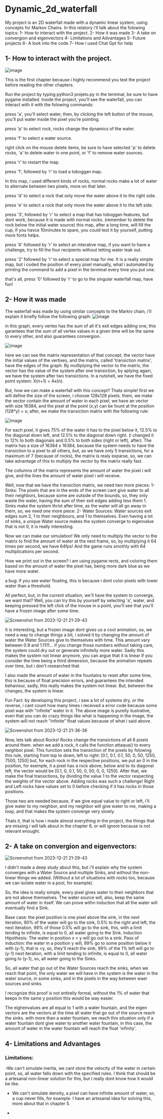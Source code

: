# Dynamic_2d_waterfall

My project is an 2D waterfall made with a dynamic linear system, using concepts for Markov Chains.
In this relatory i'll talk about the folowing topics:
1- How to interact with the project.
2- How it was made
3- A take on convergion and eigenvectors
4- Limitations and Advantages
5- Future projects
6- A look into the code
7- How i used Chat Gpt for help

## 1- How to interact with the project.
![image](https://github.com/Junjeeeee/Dynamic_2d_waterfall/assets/94764591/910944a7-8152-45dc-b834-6cf7052ea2ab)


This is the first chapter because i highly recommend you test the project before reading the other chapters.

Run the project by typing python3 projeto.py in the terminal, be sure to have pygame installed.
Inside the project, you'll see the waterfall, you can interact with it with the folowing commands:

press 'a', you'll select water, then, by clicking the left button of the mouse, you'll put water inside the pixel you're pointing.

press 'p' to select rock, rocks change the dynamics of the water.

press 'f' to select a water source.

right click on the mouse delete items, be sure to have selected 'p' to delete rocks, 'a' to delete water in one point, or 'f' to remove water sources.

press 'r' to restart the map.

press '1', followed by 'r' to load a toboggan map.

In this map, i used different kinds of rocks, normal rocks make a lot of water to alternate between two pixels, more on that later.

press 'd' to select a rock that only move the water above it to the right side.

press 'e' to select a rock that only move the water above it to the left side.

press '3', followed by 'r' to select a map that has toboggan features, but dont work, because it is made with normal rocks. (remember to delete the rock below the initial water source)
this map, after a long time, will fill the cup, if you havce 10minutes to spare, you could test it by yourself, putting more fonts helps.

press '4' followed by 'r' to select an interative map, if you want to have a challenge, try to fill the four recipients without letting water leak out.

press '2' followed by 'r' to select a special map for me. It is a really simple map, but i coded the position of every pixel manually, what i automated by printing the command to add a pixel in the terminal every time you put one.

that's all, press '0' followed by 'r' to go to the singular waterfall map, have fun!

## 2- How it was made

The waterfall was made by using similar concepts to the Markiv chain, i'll explain it briefly
follow the following graph:
![image](https://github.com/Junjeeeee/Dynamic_2d_waterfall/assets/94764591/6af3e9fe-30e9-4095-9fe9-2aab627b2c77)

in this graph, every vertex has the sum of all it's exit edges adding one, this garantees that the sum of all vertex values in a given time will be the same to every other, and also guarantees convergion.


![image](https://github.com/Junjeeeee/Dynamic_2d_waterfall/assets/94764591/51e4a9ce-5df5-4ccf-b6f1-fc3fbc737210)

here we can see the matrix representation of that concept, the vector have the initial values of the vertixes, and the matrix, called 'transiction matrix', have the edges of the graph.
By multiplying the vector to the matrix, the vector has the value of the system after one transiction, by aplying again, we have the system after two transictions. In a nutshell, we have the fixed point system:
X(n+1) = Ax(n).

But, how we can make a waterfall with this concept? Thats simple! first we will define the size of the screen, i choose 128x128 pixels.
them, we make the vector contain the amount of water in each pixel, we have an vector with size 16384, and the pixel at the point (x,y) can be fount at the position (128*y) + x;
after, we make the transiction matrix with the following rule:

![image](https://github.com/Junjeeeee/Dynamic_2d_waterfall/assets/94764591/159d7a24-62be-4b84-8dca-74f4d41205fc)

For each pixel, it gives 75% of the water it has to the pixel below it, 12.5% to the diagonal down left, and 12.5% to the diagonal down right. (i changed it to 12% to both diagonals and 0.5% to both sides (right or left), after).
The matrix has a size of 16384 x 16384, because the system needs to have the transiction to a pixel to all others, but, as we have only 5 transictions, for a maximum of 7 (because of rocks), the matrix is realy exparse, so, we can take advantage of this to multiply the vector by the matrix really fast.

The collumns of the matrix represents the amount of water the pixel i will give, and the lines the amount of water pixel i will receive.

Well, now that we have the transiction matrix, we need two more pieces:
1- Sinks: The pixels that are in the ends of the screen cant give water to all their neighbors, because some are outside of the bounds, so, they only waste the water, having the sum of their exit edges adding less them 1.
Sinks make the system thrist after time, as the water will all go away in them, so, we need one more piece:
2- Water Sources: Water sources exit edges sum 2, 1 to their neighbours, and 1 to themselves.
Even having a lot of sinks, a unique Water source makes the system converge to eigenvalue that is not 0, it is really interesting.

Now we can make our simulation! We only need to multiply the vector to the matrix to find the amount of water at the next frame, so, by multiplying it 64 times per second, we have 64fps!
And the game runs smothly with 64 multiplications per second.

How we print out in the screen?
i am using pygame rects, and coloring them based on the amount of water the pixel has, being more dark blue as we have more water.

a bug: if you see water floating, this is because i dont color pixels with lower water than a threshold.

All perfect, but, in the current situation, we'll have the system to converge, we want that?
Well, you can try this by yourself by selecting 'a', water, and keeping pressed the left click of the mouse in a point, you'll see that you'll have a frozen image after some time.

![Screenshot from 2023-12-21 21-29-43](https://github.com/Junjeeeee/Dynamic_2d_waterfall/assets/94764591/4d5cda05-8f14-4e49-a998-cbc114de2d37)

It is interesting, but a frozen image dont gives us a cool animation, so, we need a way to change things a bit, i solved it by changing the amount of water the Water Sources give to themselves with time.
This amount vary between 0.9 and 1.1111... if you change those numbers without taking care, the system could dry out or generate infinitelly more water.
Sadly this makes the system not linear anymore, you can argue that it is linear if you consider the time being a third dimension, because the animation repeats over time, but i don't researched that.

I also made the amount of water in the fountains to reset after some time, this is because of float precision errors, and guarantees the intended behaviour, sadly, this really makes the system not linear.
But, between the changes, the system is linear.

Fun Fact: by developing this project, i saw a lot of systems dry, or the reverse, i cant count how many times i received a error code because some pixel was with "infinite" water in it.
The above image is purelly ilustrative, even that you can do crazy things like what is happening in the image, the system will not reach "infinite" float values because of what i said above.

![Screenshot from 2023-12-21 21-36-36](https://github.com/Junjeeeee/Dynamic_2d_waterfall/assets/94764591/cd6d9508-bb85-429d-a3d2-4737d4d8493c)

Now, lets talk about Rocks!
Rocks change the transictions of all 8 pixels around them.
when we add a rock, it calls the function attaqua() to every neighbor pixel.
This function sets the transiction of the pixels by folowing this rule, starting from top to down, left to right: [0.1, 0.1, 0.1, 50, 0, 50, 1250, 7500, 1250]
but, for each rock in the respective positions, we put an 0 in the position, for exemple, it a pixel has a rock above, below and to its diagonal left, the vector would be
[0.1, 0, 0.1, 50, 0, 50, 0, 0, 1250].
After that, we make the final transictions, by dividing the value 1 to the vector respecting the weights of the vector above.
Adding rocks was such a challenge! Right and Left rocks have values set to 0 before checking if it has rocks in those positions.

Those two are needed because, if we give equal value to right or left, i'll give water to my neighbor, and my neighbor will give water to me, making a loop, and that makes the system converge very slowly.

Thats it, that is how i made almost everything in the project, the things that are missing i will talk about in the chapter 6, or will ignore because is not relevant enought.

## 2- A take on convergion and eigenvectors:

![Screenshot from 2023-12-21 21-29-43](https://github.com/Junjeeeee/Dynamic_2d_waterfall/assets/94764591/4d5cda05-8f14-4e49-a998-cbc114de2d37)

I didn't made a deep study about this, but i'll explain why the system converges with a Water Source and multiple Sinks, and without the non-linear things we added. (Without a lot of situations with rocks too, because we can isolate water in a pool, for example).

So, the idea is really simple, every pixel gives water to their neighbors that are not above themselves. The water source will, also, keep the same amount of water in itself.
We can prove withn induction that all the water will eventually find a Sink.

Base case: the pixel position is one pixel above the sink, in the next iteration, 90% of the water will go to the sink, 0.5% to the right and left, the next iteration, 99% of those 0.5% will go to the sink, this, with a limit tending to infinite, is equal to 0, all water going to the Sink.
Induction Hipothesis: The water in position x < y will go out to a sink.
Pass of induction: the water in a position y will, 99% go to some position below it with (y-1), that is <y, so, they'll reach the sink, 99% of the 1% left will go to (y-1) next iteration, with a limit tending to infinite, is equal to 0, all water going to (y-1), so, all water going to the Sinks.

So, all water that go out of the Water Sources reach the sinks, when we reach that point, the only water we will have in the system is the water in the water source, in some sinks, and in the pixels in the way between waer sources and sinks.

I recognize this proof is not entirelly formal, without the 1% of water that keeps in the same y position this would be way easier.

The eighenvalues are all equal to 1 with a water fountain, and the eigen vectors are the vectors at the time all water that go out of the source reach the sinks.
with more than a water fountain, we reach this situation only if a water fountain dont give water to another water fountain, in this case, the amount of water in the water fountain will reach the float 'infinity'.

## 4- Limitations and Advantages

### Limitations:

-We can't simulate inertia, we cant store the velocity of the water in certain point, so, all water falls down with the specified rules. I think that should be a artesanal non-linear solution for this, but i really dont know how it would be like.

- We can't simulate density, a pixel can have infinite amount of water, so, a cup never fills, for example. I have an artesanal idea for solving this, more about that in chapter 5.

- 





